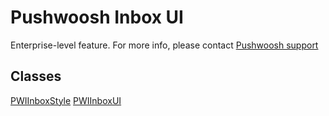 # Pushwoosh Inbox UI
Enterprise-level feature. For more info, please contact [Pushwoosh support](https://www.pushwoosh.com/contact-us/)

## Classes
[PWIInboxStyle](PWIInboxStyle.md)
[PWIInboxUI](PWIInboxUI.md)
